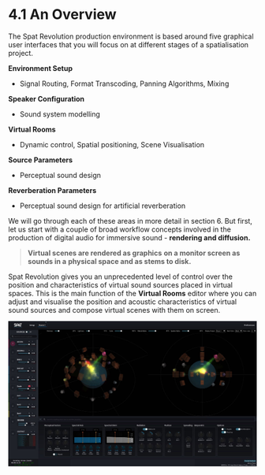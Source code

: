 # 4.1 An Overview

The Spat Revolution production environment is based around five graphical user
interfaces that you will focus on at different stages of a spatialisation project.

**Environment Setup**

- Signal Routing, Format Transcoding, Panning Algorithms, Mixing

**Speaker Configuration**

- Sound system modelling

**Virtual Rooms**

- Dynamic control, Spatial positioning, Scene Visualisation

**Source Parameters**

- Perceptual sound design

**Reverberation Parameters**

- Perceptual sound design for artificial reverberation

We will go through each of these areas in more detail in section 6. But first, let us
start with a couple of broad workflow concepts involved in the production of digital audio for immersive sound - **rendering and diffusion.**


> **Virtual scenes are rendered as graphics**
> **on a monitor screen as sounds in a**
> **physical space and as stems to disk.**

Spat Revolution gives you an unprecedented level of control over the position and
characteristics of virtual sound sources placed in virtual spaces. This is the main
function of the **Virtual Rooms** editor where you can adjust and visualise the position and acoustic characteristics of virtual sound sources and compose virtual
scenes with them on screen.

![](../../include/SpatRevolution_UserGuide_-006.jpg)

